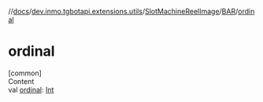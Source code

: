 //[docs](../../../../index.md)/[dev.inmo.tgbotapi.extensions.utils](../../index.md)/[SlotMachineReelImage](../index.md)/[BAR](index.md)/[ordinal](ordinal.md)



# ordinal  
[common]  
Content  
val [ordinal](ordinal.md): [Int](https://kotlinlang.org/api/latest/jvm/stdlib/kotlin/-int/index.html)  



